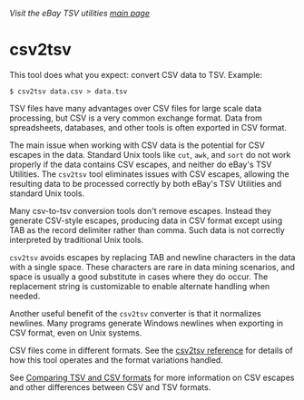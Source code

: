 _Visit the eBay TSV utilities [main page](../README.md)_

# csv2tsv

This tool does what you expect: convert CSV data to TSV. Example:
```
$ csv2tsv data.csv > data.tsv
```

TSV files have many advantages over CSV files for large scale data processing, but CSV is a very common exchange format. Data from spreadsheets, databases, and other tools is often exported in CSV format.

The main issue when working with CSV data is the potential for CSV escapes in the data. Standard Unix tools like `cut`, `awk`, and `sort` do not work properly if the data contains CSV escapes, and neither do eBay's TSV Utilities. The `csv2tsv` tool eliminates issues with CSV escapes, allowing the resulting data to be processed correctly by both eBay's TSV Utilities and standard Unix tools.

Many csv-to-tsv conversion tools don't remove escapes. Instead they generate CSV-style escapes, producing data in CSV format except using TAB as the record delimiter rather than comma. Such data is not correctly interpreted by traditional Unix tools. 

`csv2tsv` avoids escapes by replacing TAB and newline characters in the data with a single space. These characters are rare in data mining scenarios, and space is usually a good substitute in cases where they do occur. The replacement string is customizable to enable alternate handling when needed.

Another useful benefit of the `csv2tsv` converter is that it normalizes newlines. Many programs generate Windows newlines when exporting in CSV format, even on Unix systems.

CSV files come in different formats. See the [csv2tsv reference](../docs/tool_reference/csv2tsv.md) for details of how this tool operates and the format variations handled.

See [Comparing TSV and CSV formats](../docs/comparing-tsv-and-csv.md) for more information on CSV escapes and other differences between CSV and TSV formats.
